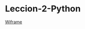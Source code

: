 # Leccion-2-Python
[Wiframe](https://www.figma.com/file/VpzSKSBG7AZLuz30sOTQqs/Untitled?node-id=0%3A1)

